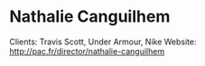 # Nathalie Canguilhem

Clients: Travis Scott, Under Armour, Nike
Website: http://pac.fr/director/nathalie-canguilhem